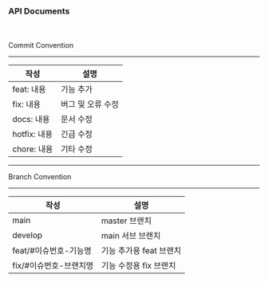 ### API Documents

<br></br>
Commit Convention

---

| 작성         | 설명         |
|------------|------------|
| feat: 내용   | 기능 추가      |
| fix: 내용    | 버그 및 오류 수정 |
| docs: 내용   | 문서 수정      |
| hotfix: 내용 | 긴급 수정      |
| chore: 내용  | 기타 수정      |

---

Branch Convention

---
| 작성             | 설명              |
|----------------|-----------------|
| main           | master 브랜치      |
| develop        | main 서브 브랜치     |
| feat/#이슈번호-기능명 | 기능 추가용 feat 브랜치 |
| fix/#이슈번호-브랜치명 | 기능 수정용 fix 브랜치  |